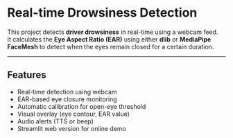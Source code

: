 #  Real-time Drowsiness Detection

This project detects **driver drowsiness** in real-time using a webcam feed.  
It calculates the **Eye Aspect Ratio (EAR)** using either **dlib** or **MediaPipe FaceMesh** to detect when the eyes remain closed for a certain duration.

---

##  Features
- Real-time detection using webcam
- EAR-based eye closure monitoring
- Automatic calibration for open-eye threshold
- Visual overlay (eye contour, EAR value)
- Audio alerts (TTS or beep)
- Streamlit web version for online demo
